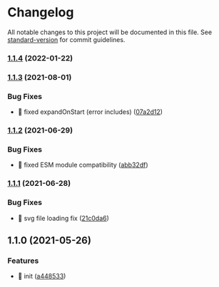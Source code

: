 # Changelog

All notable changes to this project will be documented in this file. See [standard-version](https://github.com/conventional-changelog/standard-version) for commit guidelines.

### [1.1.4](https://github.com/joaomede/vue3-json-editor/compare/v1.1.3...v1.1.4) (2022-01-22)

### [1.1.3](https://github.com/joaomede/vue3-json-editor/compare/v1.1.2...v1.1.3) (2021-08-01)


### Bug Fixes

* 🐛 fixed expandOnStart (error includes) ([07a2d12](https://github.com/joaomede/vue3-json-editor/commit/07a2d1241ce651661411014410be6c74972a00ae))

### [1.1.2](https://github.com/joaomede/vue3-json-editor/compare/v1.1.1...v1.1.2) (2021-06-29)


### Bug Fixes

* 🐛 fixed ESM module compatibility ([abb32df](https://github.com/joaomede/vue3-json-editor/commit/abb32dfe7ffea6fd7624027a8e82bc2b004e72f2))

### [1.1.1](https://github.com/joaomede/vue3-json-editor/compare/v1.1.0...v1.1.1) (2021-06-28)


### Bug Fixes

* 🐛 svg file loading fix ([21c0da6](https://github.com/joaomede/vue3-json-editor/commit/21c0da6d35c7e7661b9c1381cdf7ee28f9f42715))

## 1.1.0 (2021-05-26)


### Features

* 🎸 init ([a448533](https://github.com/joaomede/vue3-json-editor/commit/a448533e4f7e2e95861cda92f3c110a804b69927))
